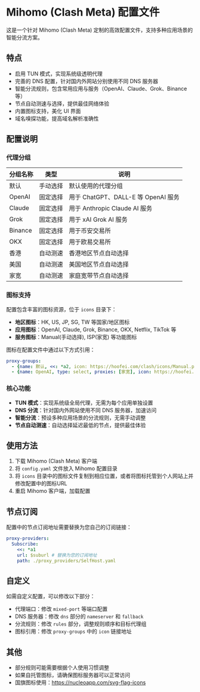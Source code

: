 # Mihomo (Clash Meta) 配置文件

这是一个针对 Mihomo (Clash Meta) 定制的高效配置文件，支持多种应用场景的智能分流方案。

## 特点

- 启用 TUN 模式，实现系统级透明代理
- 完善的 DNS 配置，针对国内外网站分别使用不同 DNS 服务器
- 智能分流规则，包含常用应用与服务（OpenAI、Claude、Grok、Binance等）
- 节点自动测速与选择，提供最佳网络体验
- 内置图标支持，美化 UI 界面
- 域名嗅探功能，提高域名解析准确性

## 配置说明

### 代理分组

| 分组名称 | 类型 | 说明 |
|---------|------|------|
| 默认 | 手动选择 | 默认使用的代理分组 |
| OpenAI | 固定选择 | 用于 ChatGPT、DALL-E 等 OpenAI 服务 |
| Claude | 固定选择 | 用于 Anthropic Claude AI 服务 |
| Grok | 固定选择 | 用于 xAI Grok AI 服务 |
| Binance | 固定选择 | 用于币安交易所 |
| OKX | 固定选择 | 用于欧易交易所 |
| 香港 | 自动测速 | 香港地区节点自动选择 |
| 美国 | 自动测速 | 美国地区节点自动选择 |
| 家宽 | 自动测速 | 家庭宽带节点自动选择 |

### 图标支持

配置包含丰富的图标资源，位于 `icons` 目录下：

- **地区图标**：HK, US, JP, SG, TW 等国家/地区图标
- **应用图标**：OpenAI, Claude, Grok, Binance, OKX, Netflix, TikTok 等
- **服务图标**：Manual(手动选择), ISP(家宽) 等功能图标

图标在配置文件中通过以下方式引用：

```yaml
proxy-groups:
  - {name: 默认, <<: *a2, icon: https://hoofei.com/clash/icons/Manual.png }
  - {name: OpenAI, type: select, proxies: [家宽], icon: https://hoofei.com/clash/icons/OpenAI.png }
```

### 核心功能

- **TUN 模式**：实现系统级全局代理，无需为每个应用单独设置
- **DNS 分流**：针对国内外网站使用不同 DNS 服务器，加速访问
- **智能分流**：预设多种应用场景的分流规则，无需手动调整
- **节点自动测速**：自动选择延迟最低的节点，提供最佳体验

## 使用方法

1. 下载 Mihomo (Clash Meta) 客户端
2. 将 `config.yaml` 文件放入 Mihomo 配置目录
3. 将 `icons` 目录中的图标文件复制到相应位置，或者将图标托管到个人网站上并修改配置中的图标URL
4. 重启 Mihomo 客户端，加载配置

## 节点订阅

配置中的节点订阅地址需要替换为您自己的订阅链接：

```yaml
proxy-providers:
  Subscribe:
    <<: *a1
    url: $suburl # 替换为您的订阅地址
    path: ./proxy_providers/SelfHost.yaml
```

## 自定义

如需自定义配置，可以修改以下部分：

- 代理端口：修改 `mixed-port` 等端口配置
- DNS 服务器：修改 `dns` 部分的 `nameserver` 和 `fallback`
- 分流规则：修改 `rules` 部分，调整规则顺序和目标代理组
- 图标引用：修改 `proxy-groups` 中的 `icon` 链接地址

## 其他

- 部分规则可能需要根据个人使用习惯调整
- 如果自托管图标，请确保图标服务器可以正常访问
- 国旗图标使用：https://nucleoapp.com/svg-flag-icons
